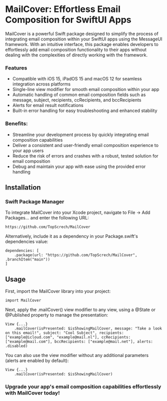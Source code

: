 # MailCover: Effortless Email Composition for SwiftUI Apps

MailCover is a powerful Swift package designed to simplify the process of integrating email composition within your SwiftUI apps using the MessageUI framework. With an intuitive interface, this package enables developers to effortlessly add email composition functionality to their apps without dealing with the complexities of directly working with the framework.

### Features
- Compatible with iOS 15, iPadOS 15 and macOS 12 for seamless integration across platforms
- Single-line view modifier for smooth email composition within your app
- Automatic handling of common email composition fields such as message, subject, recipients, ccRecipients, and bccRecipients
- Alerts for email result notifications
- Built-in error handling for easy troubleshooting and enhanced stability

### Benefits:
- Streamline your development process by quickly integrating email composition capabilities
- Deliver a consistent and user-friendly email composition experience to your app users
- Reduce the risk of errors and crashes with a robust, tested solution for email composition
- Debug and maintain your app with ease using the provided error handling

## Installation
### Swift Package Manager
To integrate MailCover into your Xcode project, navigate to File -> Add Packages... and enter the following URL:
```
https://github.com/TopScrech/MailCover
```

Alternatively, include it as a dependency in your Package.swift's dependencies value:
```
dependencies: [
    .package(url: "https://github.com/TopScrech/MailCover", .branchItem("main"))
]
```

## Usage
First, import the MailCover library into your project:
```
import MailCover
```

Next, apply the .mailCover() view modifier to any view, using a @State or @Published property to manage the presentation:
```
View {...}
    .mailCover(isPresented: $isShowingMailCover, message: "Take a look on this email!", subject: "Cool Subject", recipients: ["example@icloud.com", "example@mail.nl"], ccRecipients: ["example@mail.com"], bccRecipients: ["example@mail.net"], alerts: .disabled)
```

You can also use the view modifier without any additional parameters (alerts are enabled by default):
```
View {...}
    .mailCover(isPresented: $isShowingMailCover)
```

### Upgrade your app's email composition capabilities effortlessly with MailCover today!
